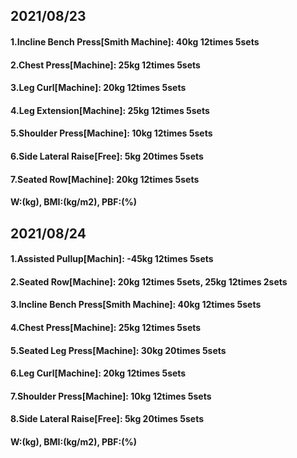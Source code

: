 ## 2021/08/23
#### 1.Incline Bench Press\[Smith Machine\]: 40kg 12times 5sets
#### 2.Chest Press\[Machine\]: 25kg 12times 5sets
#### 3.Leg Curl\[Machine\]: 20kg 12times 5sets
#### 4.Leg Extension\[Machine\]: 25kg 12times 5sets
#### 5.Shoulder Press[Machine]: 10kg 12times 5sets
#### 6.Side Lateral Raise\[Free\]: 5kg 20times 5sets
#### 7.Seated Row\[Machine\]: 20kg 12times 5sets
#### W:(kg), BMI:(kg/m2), PBF:(%)

## 2021/08/24
#### 1.Assisted Pullup\[Machin\]: -45kg 12times 5sets
#### 2.Seated Row\[Machine\]: 20kg 12times 5sets, 25kg 12times 2sets
#### 3.Incline Bench Press\[Smith Machine\]: 40kg 12times 5sets
#### 4.Chest Press\[Machine\]: 25kg 12times 5sets
#### 5.Seated Leg Press\[Machine\]: 30kg 20times 5sets
#### 6.Leg Curl\[Machine\]: 20kg 12times 5sets
#### 7.Shoulder Press[Machine]: 10kg 12times 5sets
#### 8.Side Lateral Raise\[Free\]: 5kg 20times 5sets
#### W:(kg), BMI:(kg/m2), PBF:(%)

